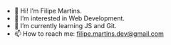 - 👋 Hi! I’m Filipe Martins.
- 👀 I’m interested in Web Development. 
- 🌱 I’m currently learning JS and Git.
- 📫 How to reach me: filipe.martins.dev@gmail.com

<!---
FilipeMartins-dev/FilipeMartins-dev is a ✨ special ✨ repository because its `README.md` (this file) appears on your GitHub profile.
You can click the Preview link to take a look at your changes.
--->
